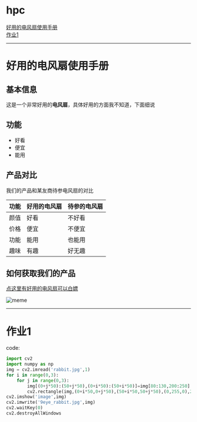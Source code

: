 # hpc
[好用的电风扇使用手册](#好用的电风扇使用手册)  
[作业1](#作业1)  

---
# 好用的电风扇使用手册

## 基本信息

这是一个非常好用的**电风扇**，具体好用的方面我不知道，下面细说

## 功能

- 好看
- 便宜
- 能用

## 产品对比

我们的产品和某友商待参电风扇的对比

| 功能 | 好用的电风扇 | 待参的电风扇 |
| ---- | ------------ | ------------ |
| 颜值 | 好看         | 不好看       |
| 价格 | 便宜         | 不便宜       |
| 功能 | 能用         | 也能用       |
| 趣味 | 有趣         | 好无趣       |
## 如何获取我们的产品

[点这里有好用的电风扇可以白嫖](www.bilibili.com)

![meme](https://img1.imgtp.com/2023/10/10/3hXM67u2.jpeg)

---
# 作业1
code:
```python
import cv2
import numpy as np
img = cv2.imread('rabbit.jpg',1)
for i in range(0,3):
    for j in range(0,3):
        img[(0+j*50):(50+j*50),(0+i*50):(50+i*50)]=img[80:130,200:250]
        cv2.rectangle(img,(0+i*50,0+j*50),(50+i*50,50+j*50),(0,255,0),2)
cv2.imshow('image',img)
cv2.imwrite('9eye_rabbit.jpg',img)
cv2.waitKey(0)
cv2.destroyAllWindows
```

